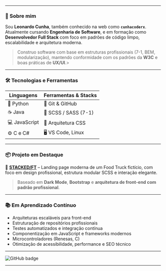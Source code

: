 <!-- README.md do perfil GitHub: cunhacoderx -->
---

### 🧠 Sobre mim

Sou **Leonardo Cunha**, também conhecido na web como **`cunhacoderx`**.<br>
Atualmente cursando **Engenharia de Software**, e em formação como **Desenvolvedor Full Stack** com foco em padrões de código limpo, escalabilidade e arquitetura moderna.

> Construo software com base em estruturas profissionais (7-1, BEM, modularização), mantendo conformidade com os padrões da **W3C** e boas práticas de **UX/UI**.>

---

### 🛠️ Tecnologias e Ferramentas

| Linguagens | Ferramentas & Stacks |
|-----------|------------------------|
| 🐍 Python  | 🧰 Git & GitHub         |
| ☕ Java    | 🎨 SCSS / SASS (7-1)   |
| 💻 JavaScript | 🧱 Arquitetura CSS     |
| ⚙️ C e C#  | 🖥️ VS Code, Linux       |

---

### 📦 Projeto em Destaque

🔹 **[STACKED/FT](https://github.com/cunhacoderx/stacked-ft)** – Landing page moderna de um Food Truck fictício, com foco em design profissional, estrutura modular SCSS e interação elegante.  
> Baseado em **Dark Mode**, **Bootstrap** e **arquitetura de front-end com padrão profissional**.

---

### 📚 Em Aprendizado Contínuo

- Arquiteturas escaláveis para front-end
- Estruturação de repositórios profissionais
- Testes automatizados e integração contínua
- Componentização em JavaScript e frameworks modernos
- Microcontroladores (Renesas, C)
- Otimização de acessibilidade, performance e SEO técnico

---

<!-- Badge Profissional -->
![GitHub badge](https://img.shields.io/badge/cunhacoderx-Full%20Stack%20Developer-101010?style=for-the-badge&logo=github&logoColor=white) 

---
